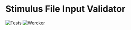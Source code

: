 # Stimulus File Input Validator

[![Tests](https://github.com/martinnicolas/stimulus-file-input-validator/actions/workflows/tests.yml/badge.svg)](https://github.com/martinnicolas/stimulus-file-input-validator/actions/workflows/tests.yml) [![Wercker](https://img.shields.io/github/license/mashape/apistatus.svg)](https://opensource.org/licenses/MIT)